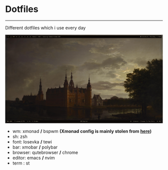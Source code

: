 # Dotfiles

---

Different dotfiles which i use every day

![screenshot](screenshot.png)

- wm: xmonad **/** bspwm **(Xmonad config is mainly stolen from [here](https://git.systemd.club/xmonad-config/))**
- sh: zsh
- font: Iosevka **/** tewi
- bar: xmobar **/** polybar
- browser: qutebrowser **/** chrome
- editor: emacs **/** nvim
- term : st
